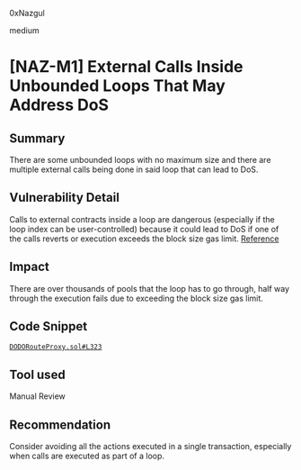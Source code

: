0xNazgul

medium

# [NAZ-M1] External Calls Inside Unbounded Loops That May Address DoS

## Summary
There are some unbounded loops with no maximum size and there are multiple external calls being done in said loop that can lead to DoS.

## Vulnerability Detail
Calls to external contracts inside a loop are dangerous (especially if the loop index can be user-controlled) because it could lead to DoS if one of the calls reverts or execution exceeds the block size gas limit. [Reference](https://swcregistry.io/docs/SWC-113)

## Impact
There are over thousands of pools that the loop has to go through, half way through the execution fails due to exceeding the block size gas limit.

## Code Snippet
[`DODORouteProxy.sol#L323`](https://github.com/sherlock-audit/2022-11-dodo/blob/main/contracts/SmartRoute/DODORouteProxy.sol#L323)

## Tool used
Manual Review

## Recommendation
Consider avoiding all the actions executed in a single transaction, especially when calls are executed as part of a loop.